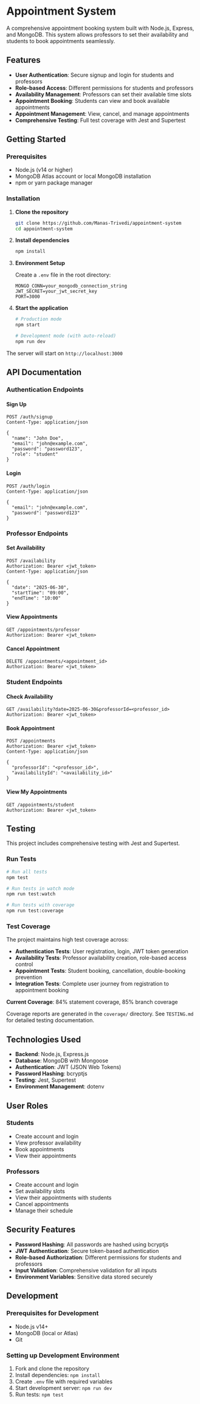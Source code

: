 # Appointment System

A comprehensive appointment booking system built with Node.js, Express, and MongoDB. This system allows professors to set their availability and students to book appointments seamlessly.

## Features

- **User Authentication**: Secure signup and login for students and professors
- **Role-based Access**: Different permissions for students and professors
- **Availability Management**: Professors can set their available time slots
- **Appointment Booking**: Students can view and book available appointments
- **Appointment Management**: View, cancel, and manage appointments
- **Comprehensive Testing**: Full test coverage with Jest and Supertest

## Getting Started

### Prerequisites

- Node.js (v14 or higher)
- MongoDB Atlas account or local MongoDB installation
- npm or yarn package manager

### Installation

1. **Clone the repository**
   ```bash
   git clone https://github.com/Manas-Trivedi/appointment-system
   cd appointment-system
   ```

2. **Install dependencies**
   ```bash
   npm install
   ```

3. **Environment Setup**

   Create a `.env` file in the root directory:
   ```env
   MONGO_CONN=your_mongodb_connection_string
   JWT_SECRET=your_jwt_secret_key
   PORT=3000
   ```

4. **Start the application**
   ```bash
   # Production mode
   npm start

   # Development mode (with auto-reload)
   npm run dev
   ```

The server will start on `http://localhost:3000`

## API Documentation

### Authentication Endpoints

#### Sign Up
```http
POST /auth/signup
Content-Type: application/json

{
  "name": "John Doe",
  "email": "john@example.com",
  "password": "password123",
  "role": "student"
}
```

#### Login
```http
POST /auth/login
Content-Type: application/json

{
  "email": "john@example.com",
  "password": "password123"
}
```

### Professor Endpoints

#### Set Availability
```http
POST /availability
Authorization: Bearer <jwt_token>
Content-Type: application/json

{
  "date": "2025-06-30",
  "startTime": "09:00",
  "endTime": "10:00"
}
```

#### View Appointments
```http
GET /appointments/professor
Authorization: Bearer <jwt_token>
```

#### Cancel Appointment
```http
DELETE /appointments/<appointment_id>
Authorization: Bearer <jwt_token>
```

### Student Endpoints

#### Check Availability
```http
GET /availability?date=2025-06-30&professorId=<professor_id>
Authorization: Bearer <jwt_token>
```

#### Book Appointment
```http
POST /appointments
Authorization: Bearer <jwt_token>
Content-Type: application/json

{
  "professorId": "<professor_id>",
  "availabilityId": "<availability_id>"
}
```

#### View My Appointments
```http
GET /appointments/student
Authorization: Bearer <jwt_token>
```

## Testing

This project includes comprehensive testing with Jest and Supertest.

### Run Tests

```bash
# Run all tests
npm test

# Run tests in watch mode
npm run test:watch

# Run tests with coverage
npm run test:coverage
```

### Test Coverage

The project maintains high test coverage across:
- **Authentication Tests**: User registration, login, JWT token generation
- **Availability Tests**: Professor availability creation, role-based access control
- **Appointment Tests**: Student booking, cancellation, double-booking prevention
- **Integration Tests**: Complete user journey from registration to appointment booking

**Current Coverage**: 84% statement coverage, 85% branch coverage

Coverage reports are generated in the `coverage/` directory. See `TESTING.md` for detailed testing documentation.

## Technologies Used

- **Backend**: Node.js, Express.js
- **Database**: MongoDB with Mongoose
- **Authentication**: JWT (JSON Web Tokens)
- **Password Hashing**: bcryptjs
- **Testing**: Jest, Supertest
- **Environment Management**: dotenv

## User Roles

### Students
- Create account and login
- View professor availability
- Book appointments
- View their appointments

### Professors
- Create account and login
- Set availability slots
- View their appointments with students
- Cancel appointments
- Manage their schedule

## Security Features

- **Password Hashing**: All passwords are hashed using bcryptjs
- **JWT Authentication**: Secure token-based authentication
- **Role-based Authorization**: Different permissions for students and professors
- **Input Validation**: Comprehensive validation for all inputs
- **Environment Variables**: Sensitive data stored securely

## Development

### Prerequisites for Development

- Node.js v14+
- MongoDB (local or Atlas)
- Git

### Setting up Development Environment

1. Fork and clone the repository
2. Install dependencies: `npm install`
3. Create `.env` file with required variables
4. Start development server: `npm run dev`
5. Run tests: `npm test`
